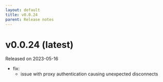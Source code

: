 ```yaml
---
layout: default
title: v0.0.24
parent: Release notes
---
```


<!-- markdownlint-disable title-case-style -->

# v0.0.24 (latest)

Released on 2023-05-16

<!-- markdownlint-enable title-case-style -->

- fix:
  - issue with proxy authentication causing unexpected disconnects
